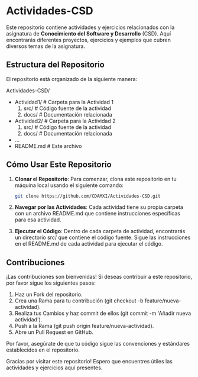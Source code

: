 # Actividades-CSD

Este repositorio contiene actividades y ejercicios relacionados con la asignatura de **Conocimiento del Software y Desarrollo** (CSD). Aquí encontrarás diferentes proyectos, ejercicios y ejemplos que cubren diversos temas de la asignatura.

## Estructura del Repositorio

El repositorio está organizado de la siguiente manera:

Actividades-CSD/
- Actividad1/ # Carpeta para la Actividad 1
    1. src/ # Código fuente de la actividad
    2. docs/ # Documentación relacionada
- Actividad2/ # Carpeta para la Actividad 2
    1. src/ # Código fuente de la actividad
    2. docs/ # Documentación relacionada
-  ...
- README.md # Este archivo


## Cómo Usar Este Repositorio

1. **Clonar el Repositorio**: Para comenzar, clona este repositorio en tu máquina local usando el siguiente comando:

   ```bash
   git clone https://github.com/CDAMXI/Actividades-CSD.git

2. **Navegar por las Actividades**: Cada actividad tiene su propia carpeta con un archivo README.md que contiene instrucciones específicas para esa actividad.
  
3. **Ejecutar el Código**: Dentro de cada carpeta de actividad, encontrarás un directorio src/ que contiene el código fuente. Sigue las instrucciones en el README.md de cada actividad para ejecutar el código.

## Contribuciones
¡Las contribuciones son bienvenidas! Si deseas contribuir a este repositorio, por favor sigue los siguientes pasos:

  1. Haz un Fork del repositorio.
  2. Crea una Rama para tu contribución (git checkout -b feature/nueva-actividad).
  3. Realiza tus Cambios y haz commit de ellos (git commit -m 'Añadir nueva actividad').
  4. Push a la Rama (git push origin feature/nueva-actividad).
  5. Abre un Pull Request en GitHub.

Por favor, asegúrate de que tu código sigue las convenciones y estándares establecidos en el repositorio.

Gracias por visitar este repositorio! Espero que encuentres útiles las actividades y ejercicios aquí presentes.
